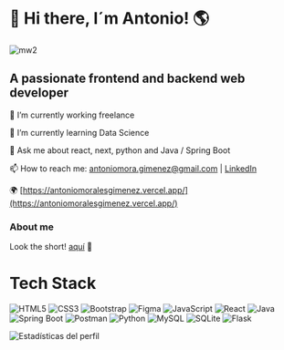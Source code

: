 # 👋 Hi there, I´m Antonio! 🌎 
![mw2](https://i.imgur.com/MdtOy2b.png)

## A passionate frontend and backend web developer

🔭 I’m currently working freelance

🌱 I’m currently learning Data Science

💬 Ask me about react, next, python and Java / Spring Boot

📫 How to reach me: [antoniomora.gimenez@gmail.com](mailto:antoniomora.gimenez@gmail.com) | [LinkedIn](https://www.linkedin.com/in/antoniomoralesgimenez/)  

🌍 [https://antoniomoralesgimenez.vercel.app/](https://antoniomoralesgimenez.vercel.app/)


### About me 
Look the short! [aquí](https://bit.ly/48bPFaH) 👀

# Tech Stack

![HTML5](https://img.shields.io/badge/-HTML5-E34F26?logo=html5&logoColor=fff)
![CSS3](https://img.shields.io/badge/-CSS3-1572B6?logo=css3&logoColor=fff)
![Bootstrap](https://img.shields.io/badge/-Bootstrap-7952B3?logo=bootstrap&logoColor=fff)
![Figma](https://img.shields.io/badge/-Figma-F24E1E?logo=figma&logoColor=fff)
![JavaScript](https://img.shields.io/badge/-JavaScript-F7DF1E?logo=javascript&logoColor=000)
![React](https://img.shields.io/badge/-React-61DAFB?logo=react&logoColor=000)
![Java](https://img.shields.io/badge/-Java-007396?logo=java&logoColor=fff)
![Spring Boot](https://img.shields.io/badge/-Spring%20Boot-6DB33F?logo=spring-boot&logoColor=fff)
![Postman](https://img.shields.io/badge/-Postman-FF6C37?logo=postman&logoColor=fff)
![Python](https://img.shields.io/badge/-Python-3776AB?logo=python&logoColor=fff)
![MySQL](https://img.shields.io/badge/-MySQL-4479A1?logo=mysql&logoColor=fff)
![SQLite](https://img.shields.io/badge/-SQLite-003B57?logo=sqlite&logoColor=fff)
![Flask](https://img.shields.io/badge/-Flask-000000?logo=flask&logoColor=fff)



![Estadísticas del perfil](https://github-readme-stats.vercel.app/api?username=antoniomorales17&show_icons=true&theme=radical)





